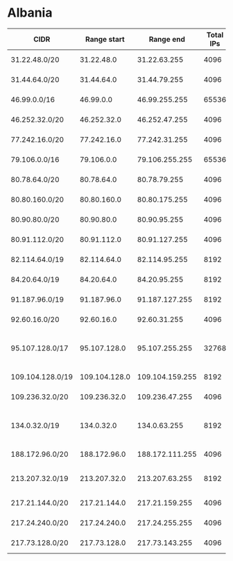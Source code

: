 # Albania

CIDR               | Range start     | Range end       | Total IPs  | Assign date | Owner
------------------ | --------------- | --------------- | ---------- | ----------- | -----
31.22.48.0/20      | 31.22.48.0      | 31.22.63.255    | 4096       | 2011-03-25  | Telekom Albania SH.A
31.44.64.0/20      | 31.44.64.0      | 31.44.79.255    | 4096       | 2011-02-24  | Abissnet sh.a.
46.99.0.0/16       | 46.99.0.0       | 46.99.255.255   | 65536      | 2010-06-08  | 
46.252.32.0/20     | 46.252.32.0     | 46.252.47.255   | 4096       | 2010-12-17  | 4ALB shpk
77.242.16.0/20     | 77.242.16.0     | 77.242.31.255   | 4096       | 2007-02-22  | Abissnet sh.a.
79.106.0.0/16      | 79.106.0.0      | 79.106.255.255  | 65536      | 2007-11-23  | Albtelecom Sh.a.
80.78.64.0/20      | 80.78.64.0      | 80.78.79.255    | 4096       | 2001-07-04  | ABCOM Shpk
80.80.160.0/20     | 80.80.160.0     | 80.80.175.255   | 4096       | 2001-07-17  | 
80.90.80.0/20      | 80.90.80.0      | 80.90.95.255    | 4096       | 2005-06-03  | ADA Holding - ADA AIR sh.p.k.
80.91.112.0/20     | 80.91.112.0     | 80.91.127.255   | 4096       | 2005-06-09  | Abissnet sh.a.
82.114.64.0/19     | 82.114.64.0     | 82.114.95.255   | 8192       | 2003-12-22  | Kujtesa Net Sh.p.k.
84.20.64.0/19      | 84.20.64.0      | 84.20.95.255    | 8192       | 2004-09-02  | Pronet sh.p.k.
91.187.96.0/19     | 91.187.96.0     | 91.187.127.255  | 8192       | 2006-11-24  | 
92.60.16.0/20      | 92.60.16.0      | 92.60.31.255    | 4096       | 2007-11-30  | Abissnet sh.a.
95.107.128.0/17    | 95.107.128.0    | 95.107.255.255  | 32768      | 2008-12-02  | Albanian Satellite Communications sh.p.k.
109.104.128.0/19   | 109.104.128.0   | 109.104.159.255 | 8192       | 2009-09-04  | ITirana Sh.p.k.
109.236.32.0/20    | 109.236.32.0    | 109.236.47.255  | 4096       | 2009-11-30  | Abissnet sh.a.
134.0.32.0/19      | 134.0.32.0      | 134.0.63.255    | 8192       | 2011-11-01  | Agjencia Kombetare Shoqerise se Informacionit
188.172.96.0/20    | 188.172.96.0    | 188.172.111.255 | 4096       | 2009-08-03  | Vodafone Albania Sh.A.
213.207.32.0/19    | 213.207.32.0    | 213.207.63.255  | 8192       | 2005-12-22  | VIVO Communications Sh p k
217.21.144.0/20    | 217.21.144.0    | 217.21.159.255  | 4096       | 2010-10-21  | Nisatel LTD
217.24.240.0/20    | 217.24.240.0    | 217.24.255.255  | 4096       | 2003-05-14  | Albtelecom Sh.a.
217.73.128.0/20    | 217.73.128.0    | 217.73.143.255  | 4096       | 2011-01-17  | ABCOM Shpk
